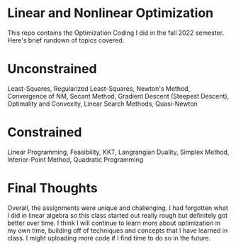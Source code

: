 # Linear and Nonlinear Optimization

This repo contains the Optimization Coding I did in the fall 2022 semester. 
Here's brief rundown of topics covered: 

# Unconstrained

Least-Squares, Regularized Least-Squares, Newton's Method, Convergence of NM, Secant Method, Gradient Descent (Steepest Descent), Optimality and Convexity, Linear Search Methods, Quasi-Newton

# Constrained 

Linear Programming, Feasibility, KKT, Langrangian Duality, Simplex Method, Interior-Point Method, Quadratic Programming

# Final Thoughts 

Overall, the assignments were unique and challenging. I had forgotten what I did in linear algebra so this class started out really rough but definitely got better over time. I think I will continue to learn more about optimization in my own time, building off of techniques and concepts that I have learned in class. I might uploading more code if I find time to do so in the future. 
